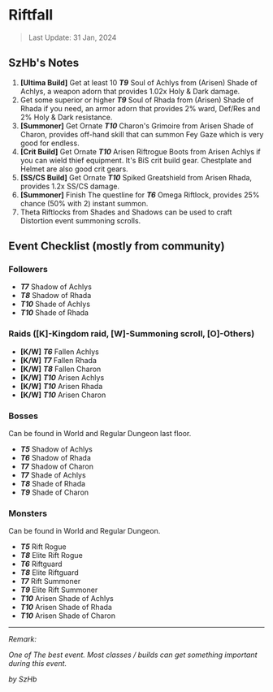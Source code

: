 # Riftfall

> Last Update: 31 Jan, 2024

## SzHb's Notes
1. **[Ultima Build]** Get at least 10 ***T9*** Soul of Achlys from (Arisen) Shade of Achlys, a weapon adorn that provides 1.02x Holy & Dark damage.
2. Get some superior or higher ***T9*** Soul of Rhada from (Arisen) Shade of Rhada if you need, an armor adorn that provides 2% ward, Def/Res and 2% Holy & Dark resistance.
3. **[Summoner]** Get Ornate ***T10*** Charon's Grimoire from Arisen Shade of Charon, provides off-hand skill that can summon Fey Gaze which is very good for endless.
4. **[Crit Build]** Get Ornate ***T10*** Arisen Riftrogue Boots from Arisen Achlys if you can wield thief equipment. It's BiS crit build gear. Chestplate and Helmet are also good crit gears.
5. **[SS/CS Build]** Get Ornate ***T10*** Spiked Greatshield from Arisen Rhada, provides 1.2x SS/CS damage.
6. **[Summoner]** Finish The questline for ***T6*** Omega Riftlock, provides 25% chance (50% with 2) instant summon. 
7. Theta Riftlocks from Shades and Shadows can be used to craft Distortion event summoning scrolls.

## Event Checklist (mostly from community)

### Followers
- ***T7*** Shadow of Achlys
- ***T8*** Shadow of Rhada
- ***T10*** Shade of Achlys
- ***T10*** Shade of Rhada

### Raids ([K]-Kingdom raid, [W]-Summoning scroll, [O]-Others)

- **[K/W]** ***T6*** Fallen Achlys
- **[K/W]** ***T7*** Fallen Rhada
- **[K/W]** ***T8*** Fallen Charon
- **[K/W]** ***T10*** Arisen Achlys
- **[K/W]** ***T10*** Arisen Rhada
- **[K/W]** ***T10*** Arisen Charon

### Bosses

Can be found in World and Regular Dungeon last floor.

- ***T5*** Shadow of Achlys
- ***T6*** Shadow of Rhada
- ***T7*** Shadow of Charon
- ***T7*** Shade of Achlys
- ***T8*** Shade of Rhada
- ***T9*** Shade of Charon

### Monsters

Can be found in World and Regular Dungeon.

- ***T5*** Rift Rogue
- ***T8*** Elite Rift Rogue
- ***T6*** Riftguard
- ***T8*** Elite Riftguard
- ***T7*** Rift Summoner
- ***T9*** Elite Rift Summoner
- ***T10*** Arisen Shade of Achlys
- ***T10*** Arisen Shade of Rhada
- ***T10*** Arisen Shade of Charon

---

*Remark:*

*One of The best event. Most classes / builds can get something important during this event.*

*by SzHb*